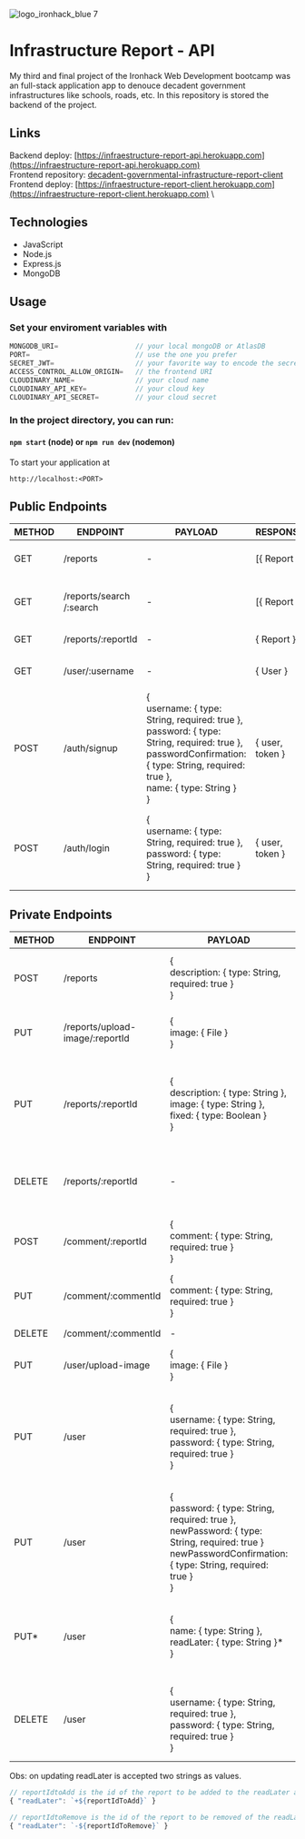 ![logo_ironhack_blue 7](https://user-images.githubusercontent.com/23629340/40541063-a07a0a8a-601a-11e8-91b5-2f13e4e6b441.png)

# Infrastructure Report - API

My third and final project of the Ironhack Web Development bootcamp was an full-stack application app to denouce decadent government infrastructures like schools, roads, etc.
In this repository is stored the backend of the project.

## Links

Backend deploy: [https://infraestructure-report-api.herokuapp.com](https://infraestructure-report-api.herokuapp.com) \
Frontend repository: [decadent-governmental-infrastructure-report-client](https://github.com/VINIRR99/decadent-governmental-infrastructure-report-client) \
Frontend deploy: [https://infraestructure-report-client.herokuapp.com](https://infraestructure-report-client.herokuapp.com) \

## Technologies

- JavaScript
- Node.js
- Express.js
- MongoDB

## Usage

### Set your enviroment variables with
```javascript
MONGODB_URI=                   // your local mongoDB or AtlasDB
PORT=                          // use the one you prefer
SECRET_JWT=                    // your favorite way to encode the secret
ACCESS_CONTROL_ALLOW_ORIGIN=   // the frontend URI
CLOUDINARY_NAME=               // your cloud name
CLOUDINARY_API_KEY=            // your cloud key
CLOUDINARY_API_SECRET=         // your cloud secret
```

### In the project directory, you can run:

#### `npm start` (node) or `npm run dev` (nodemon)

To start your application at
```
http://localhost:<PORT>
```

## Public Endpoints

| METHOD | ENDPOINT                    | PAYLOAD                                                                                                                                                                                   | RESPONSE        | ACTION                                                                                         |
| ------ | --------------------------- | ----------------------------------------------------------------------------------------------------------------------------------------------------------------------------------------- | --------------- | ---------------------------------------------------------------------------------------------- |
| GET    | /reports                    | \-                                                                                                                                                                                        | \[{ Report }\]  | Get all reports<br>from DB                                                                     |
| GET    | /reports/search<br>/:search | \-                                                                                                                                                                                        | \[{ Report }\]  | Search reports<br>using the<br>description                                                     |
| GET    | /reports/:reportId          | \-                                                                                                                                                                                        | { Report }      | Get one report                                                                                 |
| GET    | /user/:username             | \-                                                                                                                                                                                        | { User }        | Get one user<br>by id                                                                          |
| POST   | /auth/signup                | {<br>username: { type: String, required: true },<br>password: { type: String, required: true },<br>passwordConfirmation: { type: String, required: true },<br>name: { type: String }<br>} | { user, token } | Creates an<br>user in DB and<br>creates a token<br>for the user to<br>access private<br>routes |
| POST   | /auth/login                 | {<br>username: { type: String, required: true },<br>password: { type: String, required: true }<br>}                                                                                       | { user, token } | Creates a<br>token for the<br>user to acces<br>private routes                                  |

## Private Endpoints

| METHOD | ENDPOINT                            | PAYLOAD                                                                                                                                                             | RESPONSE    | ACTION                                                                      |
| ------ | ----------------------------------- | ------------------------------------------------------------------------------------------------------------------------------------------------------------------- | ----------- | --------------------------------------------------------------------------- |
| POST   | /reports                            | {<br>description: { type: String, required: true }<br>}                                                                                                             | { Report }  | Creates a new<br>report linked to<br>the user                               |
| PUT    | /reports/upload-<br>image/:reportId | {<br>image: { File }<br>}                                                                                                                                           | { Report }  | Upload the<br>image of the<br>report                                        |
| PUT    | /reports/:reportId                  | {<br>description: { type: String },<br>image: { type: String },<br>fixed: { type: Boolean }<br>}                                                                    | { Report }  | Updates the<br>description,<br>image, location<br>or fixed of the<br>report |
| DELETE | /reports/:reportId                  | \-                                                                                                                                                                  | \-          | Deletes a report<br>and all<br>comments<br>linked to it                     |
| POST   | /comment/:reportId                  | {<br>comment: { type: String, required: true }<br>}                                                                                                                 | { Comment } | Posts a new<br>comment about<br>a report                                    |
| PUT    | /comment/:commentId                 | {<br>comment: { type: String, required: true }<br>}                                                                                                                 | { Comment } | Updates a<br>comment                                                        |
| DELETE | /comment/:commentId                 | \-                                                                                                                                                                  | \-          | Deletes a<br>comment                                                        |
| PUT    | /user/upload-image                  | {<br>image: { File }<br>}                                                                                                                                           | { use }     |                                                                             |
| PUT    | /user                               | {<br>username: { type: String, required: true },<br>password: { type: String, required: true }<br>}                                                                 | { user }    | Updates the<br>username of the<br>user using the<br>password to<br>check    |
| PUT    | /user                               | {<br>password: { type: String, required: true },<br>newPassword: { type: String, required: true }<br>newPasswordConfirmation: { type: String, required: true }<br>} | { user }    | Updates the<br>password of the<br>user                                      |
| PUT\*  | /user                               | {<br>name: { type: String },<br>readLater: { type: String }\*<br>}                                                                                                  | { user }    | Updated the<br>name or the<br>readLater of the<br>user                      |
| DELETE | /user                               | {<br>username: { type: String, required: true },<br>password: { type: String, required: true }<br>}                                                                 | \-          | Deletes a user<br>and all reports<br>and comments<br>linked to it           |

Obs: on updating readLater is accepted two strings as values.
```javascript
// reportIdtoAdd is the id of the report to be added to the readLater array of the user
{ "readLater": `+${reportIdToAdd}` }

// reportIdtoRemove is the id of the report to be removed of the readLater array of the user
{ "readLater": `-${reportIdToRemove}` }
```